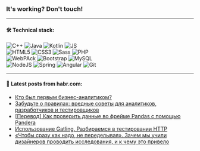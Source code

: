 ### It's working? Don't touch!

---

#### 🛠️ Technical stack:

![C++](https://img.shields.io/badge/C++-informational?logo=c%2B%2B&style=flat&logoColor=white&color=9C033A)
![Java](https://img.shields.io/badge/Java-informational?logo=java&style=flat&logoColor=white&color=007396)
![Kotlin](https://img.shields.io/badge/Kotlin-informational?logo=Kotlin&style=flat&logoColor=white&color=0095D5)
![JS](https://img.shields.io/badge/JS-informational?logo=javaScript&style=flat&logoColor=black&color=F7Df1E) <br>
![HTML5](https://img.shields.io/badge/HTML5-informational?logo=html5&style=flat&logoColor=white&color=E34F26)
![CSS3](https://img.shields.io/badge/CSS3-informational?logo=css3&style=flat&logoColor=white&color=157286)
![Sass](https://img.shields.io/badge/Saas-informational?logo=sass&style=flat&logoColor=white&color=hotpink)
![PHP](https://img.shields.io/badge/PHP-informational?logo=php&style=flat&logoColor=white&color=777BB4) <br>
![WebPAck](https://img.shields.io/badge/WebPack-informational?logo=webPack&style=flat&logoColor=white&color=FF6F00)
![Bootstrap](https://img.shields.io/badge/Bootstrap-informational?logo=Bootstrap&style=flat&logoColor=white&color=7952B3)
![MySQL](https://img.shields.io/badge/MySQL-informational?logo=MySQL&style=flat&logoColor=white&color=00f) <br>
![NodeJS](https://img.shields.io/badge/NodeJS-informational?logo=node.js&style=flat&logoColor=white&color=43853D)
![Spring](https://img.shields.io/badge/Spring-informational?logo=Spring&style=flat&logoColor=white&color=0A9EDC)
![Angular](https://img.shields.io/badge/Vue-informational?logo=vue.js&style=flat&logoColor=white&color=red)
![Git](https://img.shields.io/badge/Git-informational?logo=git&style=flat&logoColor=white&color=darkorange)

___

#### 💬 Latest posts from habr.com:

<!-- BLOG-POST-LIST:START -->
- [Кто был первым бизнес-аналитиком?](https://habr.com/ru/post/658523/?utm_source=habrahabr&utm_medium=rss&utm_campaign=658523)
- [Забудьте о правилах: вредные советы для аналитиков, разработчиков и тестировщиков](https://habr.com/ru/post/658517/?utm_source=habrahabr&utm_medium=rss&utm_campaign=658517)
- [[Перевод] Как проверить данные во фрейме Pandas с помощью Pandera](https://habr.com/ru/post/658473/?utm_source=habrahabr&utm_medium=rss&utm_campaign=658473)
- [Использование Gatling. Разбираемся в тестировании HTTP](https://habr.com/ru/post/658479/?utm_source=habrahabr&utm_medium=rss&utm_campaign=658479)
- [«Чтобы сразу как надо, не переделывая». Зачем мы учили дизайнеров проводить исследования, и к чему это привело](https://habr.com/ru/post/653741/?utm_source=habrahabr&utm_medium=rss&utm_campaign=653741)
<!-- BLOG-POST-LIST:END -->
